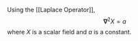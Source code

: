 Using the [[Laplace Operator]], 
$$\mathbf{\nabla}^2X=a$$
where $X$ is a scalar field and $a$ is a constant.